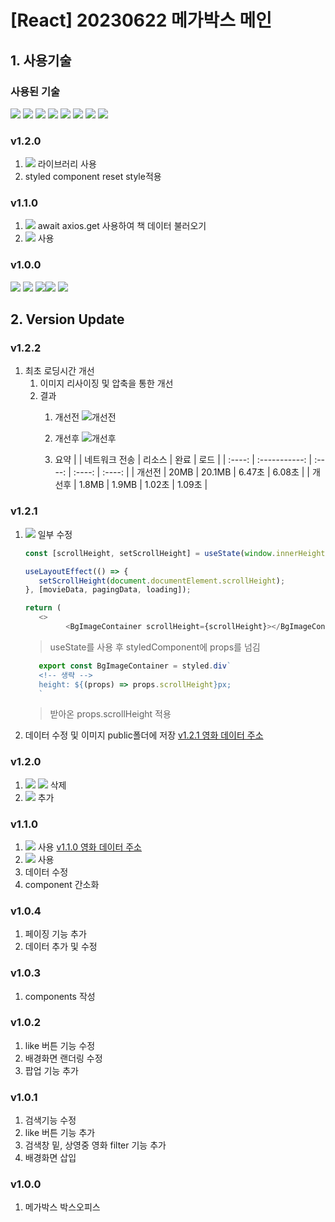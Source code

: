 # [React] 20230622 메가박스 메인
## 1. 사용기술
### 사용된 기술
<img src="https://img.shields.io/badge/Vite-646CFF?style=flat-square&logo=vite&logoColor=white"> <img src="https://img.shields.io/badge/React-61DAFB?style=flat-square&logo=react&logoColor=black"> <img src="https://img.shields.io/badge/JavaScript-F7DF1E?style=flat-square&logo=javascript&logoColor=black"> <img src="https://img.shields.io/badge/CSS3-1572B6?style=flat-square&logo=CSS3&logoColor=white"> <img src="https://img.shields.io/badge/Sass-CC6699?style=flat-square&logo=Sass&logoColor=white"> <img src="https://img.shields.io/badge/Redux-764ABC?style=flat-square&logo=Redux&logoColor=white"> <img src="https://img.shields.io/badge/Axios-5A29E4?style=flat-square&logo=Axios&logoColor=white"> <img src="https://img.shields.io/badge/styled_components-DB7093?style=flat-square&logo=styledcomponents&logoColor=white">

### v1.2.0
   1. <img src="https://img.shields.io/badge/styled_components-DB7093?style=flat-square&logo=styledcomponents&logoColor=white"> 라이브러리 사용
   2. styled component reset style적용
### v1.1.0
   1. <img src="https://img.shields.io/badge/Axios-5A29E4?style=flat-square&logo=Axios&logoColor=white"> await axios.get 사용하여 책 데이터 불러오기
1. <img src="https://img.shields.io/badge/Redux-764ABC?style=flat-square&logo=Redux&logoColor=white"> 사용
### v1.0.0
<img src="https://img.shields.io/badge/Vite-646CFF?style=flat-square&logo=vite&logoColor=white"> <img src="https://img.shields.io/badge/React-61DAFB?style=flat-square&logo=react&logoColor=black"> <img src="https://img.shields.io/badge/JavaScript-F7DF1E?style=flat-square&logo=javascript&logoColor=black"><img src="https://img.shields.io/badge/CSS3-1572B6?style=flat-square&logo=CSS3&logoColor=white"> <img src="https://img.shields.io/badge/Sass-CC6699?style=flat-square&logo=Sass&logoColor=white">

## 2. Version Update
### v1.2.2
   1. 최초 로딩시간 개선
      1. 이미지 리사이징 및 압축을 통한 개선
      2. 결과
         1. 개선전
         ![개선전](https://github.com/audrhks29/MegaBox/assets/130128690/52c9ad6b-274d-4a6c-8b77-be4197c943de)
         
         2. 개선후
         ![개선후](https://github.com/audrhks29/MegaBox/assets/130128690/ace698b1-22fc-4119-b2b9-31377eb0439a)

         3. 요약
            |        | 네트워크 전송 | 리소스 |  완료  |  로드  |
            | :----: | :-----------: | :----: | :----: | :----: |
            | 개선전 |     20MB      | 20.1MB | 6.47초 | 6.08초 |
            | 개선후 |     1.8MB     | 1.9MB  | 1.02초 | 1.09초 |
### v1.2.1
   1. <img src="https://img.shields.io/badge/styled_components-DB7093?style=flat-square&logo=styledcomponents&logoColor=white"> 일부 수정
      ```js
      const [scrollHeight, setScrollHeight] = useState(window.innerHeight);

      useLayoutEffect(() => {
         setScrollHeight(document.documentElement.scrollHeight);
      }, [movieData, pagingData, loading]);

      return (
         <>
               <BgImageContainer scrollHeight={scrollHeight}></BgImageContainer>
      ```
      > useState를 사용 후 styledComponent에 props를 넘김

      ```js
         export const BgImageContainer = styled.div`
         <!-- 생략 -->
         height: ${(props) => props.scrollHeight}px;
         `
      ```
      > 받아온 props.scrollHeight 적용
   2. 데이터 수정 및 이미지 public폴더에 저장 [v1.2.1 영화 데이터 주소](https://gist.githubusercontent.com/audrhks29/4d151f01eb80528030a419ef7db92693/raw/31e775a6bef97529c63277c5a452dca4574aeeb7/movie.json)
### v1.2.0
   1. <img src="https://img.shields.io/badge/Sass-CC6699?style=flat-square&logo=Sass&logoColor=white"> <img src="https://img.shields.io/badge/CSS3-1572B6?style=flat-square&logo=CSS3&logoColor=white"> 삭제
   2. <img src="https://img.shields.io/badge/styled_components-DB7093?style=flat-square&logo=styledcomponents&logoColor=white"> 추가
### v1.1.0
   1. <img src="https://img.shields.io/badge/Axios-5A29E4?style=flat-square&logo=Axios&logoColor=white"> 사용
[v1.1.0 영화 데이터 주소](https://gist.githubusercontent.com/audrhks29/4d151f01eb80528030a419ef7db92693/raw/55bdbba28bc05ff0feed602a00d458865542d892/movie.json)
   1. <img src="https://img.shields.io/badge/Redux-764ABC?style=flat-square&logo=Redux&logoColor=white"> 사용
   2. 데이터 수정
   3. component 간소화
### v1.0.4
 1. 페이징 기능 추가
 2. 데이터 추가 및 수정
### v1.0.3
   1. components 작성
### v1.0.2
   1. like 버튼 기능 수정
   2. 배경화면 랜더링 수정
   3. 팝업 기능 추가
### v1.0.1
   1. 검색기능 수정
   2. like 버튼 기능 추가
   3. 검색창 밑, 상영중 영화 filter 기능 추가
   4. 배경화면 삽입
### v1.0.0
   1. 메가박스 박스오피스
